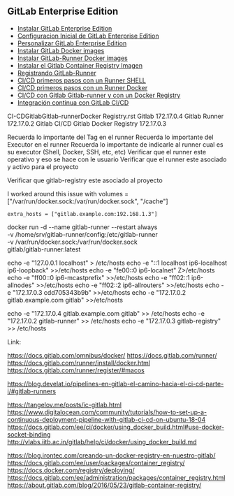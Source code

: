 ## GitLab Enterprise Edition


* [Instalar GitLab Enterprise Edition](guia/instalargitlab.rst)
* [Configuracion Inicial de GitLab Enterprise Edition](guia/configuracioninicial.rst)
* [Personalizar GitLab Enterprise Edition](guia/personalizar.rst)
* [Instalar GitLab Docker images](guia/instalargitlabdocker.rst)
* [Instalar GitLab-Runner Docker images](guia/instalargitlabrunnerdocker.rst)
* [Instalar el Gitlab Container Registry Imagen](guia/instalargitlabcontainerregistry.rst)
* [Registrando GitLab-Runner](guia/registrargitlabrunner.rst)
* [CI/CD primeros pasos con un Runner SHELL](guia/integracioncontinuaentender.rst)
* [CI/CD primeros pasos con un Runner Docker](guia/integracioncontinuaentenderDocker.rst)
* [CI/CD con Gitlab Gitlab-runner y con un Docker Registry](guia/CI-CDGitlabGitlab-runnerDockerRegistry.rst)
* [Integración continua con GitLab CI/CD](guia/integracioncontinua.rst)


CI-CDGitlabGitlab-runnerDocker Registry.rst
Gitlab	172.17.0.4 
Gitlab Runner	172.17.0.2
Gitlab CI/CD
Gitlab Docker Registry	172.17.0.3

Recuerda lo importante del Tag en el runner
Recuerda lo importante del Executor en el runner
Recuerda lo importante de indicarle al runner cual es su executor (Shell, Docker, SSH, etc, etc)
Verificar que el runner este operativo y eso se hace con le usuario 
Verificar que el runner este asociado y activo para el proyecto

Verificar que gitlab-registry este asociado al proyecto

I worked around this issue with volumes = ["/var/run/docker.sock:/var/run/docker.sock", "/cache"]

    extra_hosts = ["gitlab.example.com:192.168.1.3"]

docker run -d --name gitlab-runner --restart always \
  -v /home/srv/gitlab-runner/config:/etc/gitlab-runner \
  -v /var/run/docker.sock:/var/run/docker.sock \
  gitlab/gitlab-runner:latest


echo -e "127.0.0.1	localhost" > /etc/hosts
echo -e "::1		localhost ip6-localhost ip6-loopback" >>/etc/hosts
echo -e "fe00::0		ip6-localnet" Z>/etc/hosts
echo -e "ff00::0		ip6-mcastprefix" >>/etc/hosts
echo -e "ff02::1		ip6-allnodes" >>/etc/hosts
echo -e "ff02::2		ip6-allrouters" >>/etc/hosts
echo -e "172.17.0.3		cdd705343b9b" >>/etc/hosts
echo -e "172.17.0.2      gitlab.example.com gitlab" >>/etc/hosts

echo -e "172.17.0.4      gitlab.example.com gitlab" >> /etc/hosts
echo -e "172.17.0.2      gitlab-runner" >> /etc/hosts
echo -e "172.17.0.3      gitlab-registry" >> /etc/hosts

Link:

https://docs.gitlab.com/omnibus/docker/
https://docs.gitlab.com/runner/
https://docs.gitlab.com/runner/install/docker.html
https://docs.gitlab.com/runner/register/#macos

https://blog.develat.io/pipelines-en-gitlab-el-camino-hacia-el-ci-cd-parte-i/#gitlab-runners

https://tangelov.me/posts/ic-gitlab.html
https://www.digitalocean.com/community/tutorials/how-to-set-up-a-continuous-deployment-pipeline-with-gitlab-ci-cd-on-ubuntu-18-04
https://docs.gitlab.com/ee/ci/docker/using_docker_build.html#use-docker-socket-binding
http://vlabs.iitb.ac.in/gitlab/help/ci/docker/using_docker_build.md

https://blog.irontec.com/creando-un-docker-registry-en-nuestro-gitlab/
https://docs.gitlab.com/ee/user/packages/container_registry/
https://docs.docker.com/registry/deploying/
https://docs.gitlab.com/ee/administration/packages/container_registry.html
https://about.gitlab.com/blog/2016/05/23/gitlab-container-registry/




